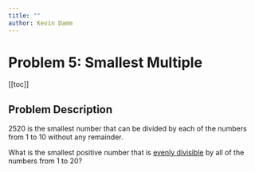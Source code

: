```yaml
---
title: ""
author: Kevin Damm
---
```


# Problem 5: Smallest Multiple

[[toc]]

## Problem Description

$2520$ is the smallest number that can be divided by each of the numbers from $1$ to $10$ without any remainder.

<div><!-- TODO show partitions of a 2520 virtual-pixel high block into 1-10 divisions (9 pixels between a pair, 3 each between triples, etc.) --> </div>

What is the smallest positive number that is
[evenly divisible](https://en.wiktionary.org/wiki/evenly_divisible)
by all of the numbers from $1$ to $20$?



<script setup lang="ts">
</script>

